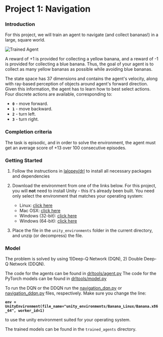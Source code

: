 [//]: # (Image References)

[image1]: https://user-images.githubusercontent.com/10624937/42135619-d90f2f28-7d12-11e8-8823-82b970a54d7e.gif 
"Trained Agent"

[image2]: layers_96x88_585ep.png  "im2_96x88_585ep"
[image3]: layers_48x32_579ep.png  "im3_48x32_579ep"
[image4]: layers_80x88_572ep.png  "im4_80x88_572ep"
[image5]: layers_64x56_590ep.png  "im5_64x56_590ep"
[image6]: layers_80x88_633ep.png  "im6_80x88_633ep"

# Project 1: Navigation

### Introduction

For this project, we will train an agent to navigate (and collect bananas!) in a large, square world.  

![Trained Agent][image1]

A reward of +1 is provided for collecting a yellow banana, and a reward of -1 is provided for collecting 
a blue banana.  Thus, the goal of your agent is to collect as many yellow bananas as possible while 
avoiding blue bananas.  

The state space has 37 dimensions and contains the agent's velocity, along with ray-based perception of objects around agent's forward direction.  Given this information, the agent has to learn how to best select actions.  Four discrete actions are available, corresponding to:
- **`0`** - move forward.
- **`1`** - move backward.
- **`2`** - turn left.
- **`3`** - turn right.

### Completion criteria

The task is episodic, and in order to solve the environment, the agent must get an average score of +13 
over 100 consecutive episodes.

### Getting Started

1. Follow the instructions in [lalopey/drl](https://github.com/lalopey/drl) to 
install all necessary packages and dependencies

2. Download the environment from one of the links below. For this project, you will  **not**  need to install Unity - this it's already been built. You need only select the environment that matches your operating system:

    - Linux: [click here](https://s3-us-west-1.amazonaws.com/udacity-drlnd/P1/Banana/VisualBanana_Linux.zip)
    - Mac OSX: [click here](https://s3-us-west-1.amazonaws.com/udacity-drlnd/P1/Banana/VisualBanana.app.zip)
    - Windows (32-bit): [click here](https://s3-us-west-1.amazonaws.com/udacity-drlnd/P1/Banana/VisualBanana_Windows_x86.zip)
    - Windows (64-bit): [click here](https://s3-us-west-1.amazonaws.com/udacity-drlnd/P1/Banana/VisualBanana_Windows_x86_64.zip)

3. Place the file in the `unity_environments` folder in the current directory, and unzip (or decompress) the file. 


### Model

The problem is solved by using 1)Deep-Q Network (DQN), 2) Double Deep-Q Network (DDQN).

The code for the agents can be found in [drltools/agent.py](https://github.com/lalopey/drl/blob/navigation/drltools/agent/agent.py)
The code for the PyTorch models can be found in [drltools/model.py](https://github.com/lalopey/drl/blob/navigation/drltools/model/model.py)

To run the DQN or the DDQN run the [navigation_dqn.py](https://github.com/lalopey/drl/blob/navigation/1%20-%20Navigation%20-DQN/navigation_dqn.py)
or [navigation_ddqn.py](https://github.com/lalopey/drl/blob/navigation/1%20-%20Navigation%20-DQN/navigation_dqn.py) files, respectively. Make sure you change the line:

**`env = UnityEnvironment(file_name="unity_environments/Banana_Linux/Banana.x86_64", worker_id=1)`**

to use the unity environment suited for your operating system.

The trained models can be found in the `trained_agents` directory. 


        